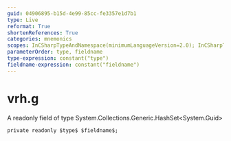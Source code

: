 ```yaml
---
guid: 04906895-b15d-4e99-85cc-fe3357e1d7b1
type: Live
reformat: True
shortenReferences: True
categories: mnemonics
scopes: InCSharpTypeAndNamespace(minimumLanguageVersion=2.0); InCSharpTypeMember(minimumLanguageVersion=2.0)
parameterOrder: type, fieldname
type-expression: constant("type")
fieldname-expression: constant("fieldname")
---
```


# vrh.g

A readonly field of type System.Collections.Generic.HashSet<System.Guid>

```
private readonly $type$ $fieldname$;
```
